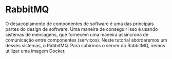 # RabbitMQ

O desacoplamento de componentes de software é uma das principais partes do design de
software. Uma maneira de conseguir isso é usando sistemas de mensagens, que fornecem
uma maneira assíncrona de comunicação entre componentes (serviços). Neste tutorial
abordaremos um desses sistemas, o RabbitMQ. Para subirmos o server do RabbitMQ,
iremos utilizar uma imagem Docker.
